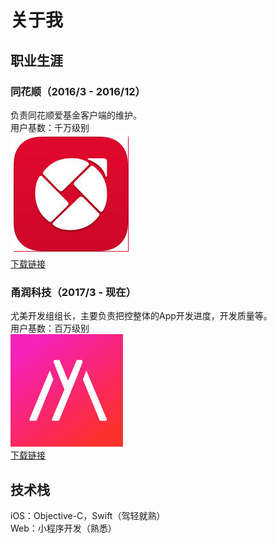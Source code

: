 # 关于我

## 职业生涯
### 同花顺（2016/3 - 2016/12）
负责同花顺爱基金客户端的维护。<br>
用户基数：千万级别 <br>
![](https://raw.githubusercontent.com/DavidCap/iOS-note/master/resource/IJiJin.png)<br>
[下载链接](https://itunes.apple.com/cn/app/%E5%90%8C%E8%8A%B1%E9%A1%BA%E7%88%B1%E5%9F%BA%E9%87%91-%E5%9F%BA%E9%87%91%E7%90%86%E8%B4%A2/id641426648?mt=8)

### 甬润科技（2017/3 - 现在）
尤美开发组组长，主要负责把控整体的App开发进度，开发质量等。<br>
用户基数：百万级别<br>
![](https://raw.githubusercontent.com/DavidCap/iOS-note/master/resource/YMLogo.png)<br>
[下载链接](https://itunes.apple.com/cn/app/%E5%B0%A4%E7%BE%8E-%E4%B8%93%E4%B8%9A%E6%A8%A1%E7%89%B9%E6%91%84%E5%BD%B1%E5%B9%B3%E5%8F%B0/id1373048085?mt=8)

## 技术栈
iOS：Objective-C，Swift（驾轻就熟）<br>
Web：小程序开发（熟悉）<br>
